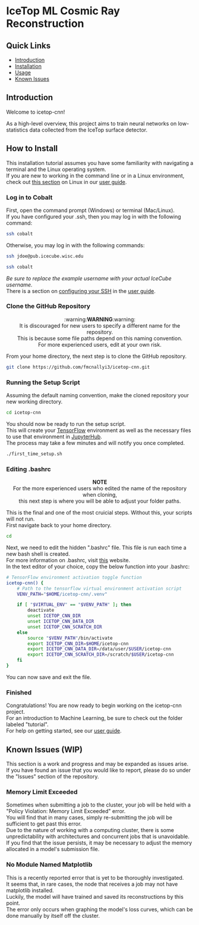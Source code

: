 # IceTop ML Cosmic Ray Reconstruction

## Quick Links

- [Introduction](#introduction)
- [Installation](#how-to-install)
- [Usage](https://github.com/fmcnallyi3/icetop-cnn/wiki/User-Guide)
- [Known Issues](#known-issues-wip)

## Introduction
Welcome to icetop-cnn!

As a high-level overview, this project aims to train neural networks on low-statistics data collected from the IceTop surface detector.

## How to Install
This installation tutorial assumes you have some familiarity with navigating a terminal and the Linux operating system.\
If you are new to working in the command line or in a Linux environment, check out [this section](https://github.com/fmcnallyi3/icetop-cnn/wiki/User-Guide#linux) on Linux in our [user guide](https://github.com/fmcnallyi3/icetop-cnn/wiki/User-Guide).

### Log in to Cobalt
First, open the command prompt (Windows) or terminal (Mac/Linux).\
If you have configured your .ssh, then you may log in with the following command:
```bash
ssh cobalt
```
Otherwise, you may log in with the following commands:
```bash
ssh jdoe@pub.icecube.wisc.edu

ssh cobalt
```
*Be sure to replace the example username with your actual IceCube username.*\
There is a section on [configuring your SSH](https://github.com/fmcnallyi3/icetop-cnn/wiki/User-Guide#configuring-ssh) in the [user guide](https://github.com/fmcnallyi3/icetop-cnn/wiki/User-Guide).

### Clone the GitHub Repository
<p align="center">
  :warning:<b>WARNING</b>:warning:<br>
  It is discouraged for new users to specify a different name for the repository.<br>
  This is because some file paths depend on this naming convention.<br>
  For more experienced users, edit at your own risk.
</p>

From your home directory, the next step is to clone the GitHub repository.
```bash
git clone https://github.com/fmcnallyi3/icetop-cnn.git
```

### Running the Setup Script
Assuming the default naming convention, make the cloned repository your new working directory.
```bash
cd icetop-cnn
```
You should now be ready to run the setup script.\
This will create your [TensorFlow](https://www.tensorflow.org/versions/r2.14/api_docs) environment
as well as the necessary files to use that environment in [JupyterHub](https://jupyterhub.icecube.wisc.edu/hub/).\
The process may take a few minutes and will notify you once completed.
```bash
./first_time_setup.sh
```

### Editing .bashrc
<p align="center">
  <b>NOTE</b><br>
  For the more experienced users who edited the name of the repository when cloning,<br>
  this next step is where you will be able to adjust your folder paths.
</p>

This is the final and one of the most cruicial steps. Without this, your scripts will not run.\
First navigate back to your home directory.
```bash
cd
```
Next, we need to edit the hidden ".bashrc" file. This file is run each time a new bash shell is created.\
For more information on .bashrc, visit [this](https://www.digitalocean.com/community/tutorials/bashrc-file-in-linux) website.\
In the text editor of your choice, copy the below function into your .bashrc:
```bash
# TensorFlow environment activation toggle function
icetop-cnn() {
    # Path to the tensorflow virtual environment activation script
    VENV_PATH="$HOME/icetop-cnn/.venv"

    if [ "$VIRTUAL_ENV" == "$VENV_PATH" ]; then
        deactivate
        unset ICETOP_CNN_DIR
        unset ICETOP_CNN_DATA_DIR
        unset ICETOP_CNN_SCRATCH_DIR
    else
        source "$VENV_PATH"/bin/activate
        export ICETOP_CNN_DIR=$HOME/icetop-cnn
        export ICETOP_CNN_DATA_DIR=/data/user/$USER/icetop-cnn
        export ICETOP_CNN_SCRATCH_DIR=/scratch/$USER/icetop-cnn
    fi
}
```
You can now save and exit the file.

### Finished
Congratulations! You are now ready to begin working on the icetop-cnn project.\
For an introduction to Machine Learning, be sure to check out the folder labeled "tutorial".\
For help on getting started, see our [user guide](https://github.com/fmcnallyi3/icetop-cnn/wiki/User-Guide).

## Known Issues (WIP)
This section is a work and progress and may be expanded as issues arise.\
If you have found an issue that you would like to report, please do so under the "Issues" section of the repository.

### Memory Limit Exceeded
Sometimes when submitting a job to the cluster, your job will be held with a "Policy Violation: Memory Limit Exceeded" error.\
You will find that in many cases, simply re-submitting the job will be sufficient to get past this error.\
Due to the nature of working with a computing cluster, there is some unpredictability with architectures and concurrent jobs that is unavoidable.\
If you find that the issue persists, it may be necessary to adjust the memory allocated in a model's submission file.

### No Module Named Matplotlib
This is a recently reported error that is yet to be thoroughly investigated.\
It seems that, in rare cases, the node that receives a job may not have matplotlib installed.\
Luckily, the model will have trained and saved its reconstructions by this point.\
The error only occurs when graphing the model's loss curves, which can be done manually by itself off the cluster.